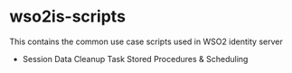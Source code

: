 # wso2is-scripts
This contains the common use case scripts used in WSO2 identity server
 - Session Data Cleanup Task Stored Procedures & Scheduling
